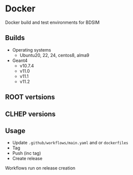 # Docker

Docker build and test environments for BDSIM

## Builds
  * Operating systems
    * Ubuntu20, 22, 24, centos8, alma9 
  * Geant4
    * v10.7.4 
    * v11.0 
    * v11.1 
    * v11.2 

## ROOT vertsions

## CLHEP versions

## Usage
  * Update `.github/workflows/main.yaml` and or `dockerfiles`
  * Tag
  * Push (inc tag)
  * Create release

Workflows run on release creation